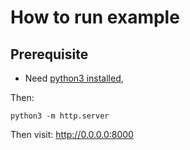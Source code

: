 # How to run example

## Prerequisite

- Need [python3 installed](https://python.org/), 

Then:

```
python3 -m http.server
```

Then visit:
http://0.0.0.0:8000
